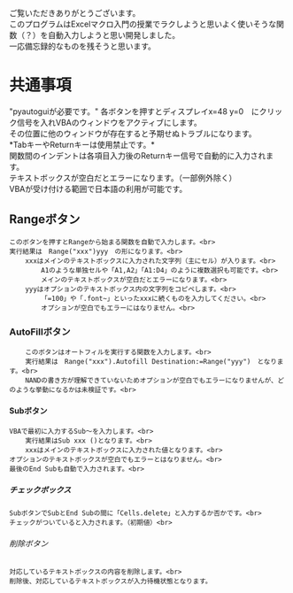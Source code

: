 ご覧いただきありがとうございます。<br>
このプログラムはExcelマクロ入門の授業でラクしようと思いよく使いそうな関数（？）を自動入力しようと思い開発しました。<br>
一応備忘録的なものを残そうと思います。<br>

<h1>共通事項</h1>
    <a herf=https://github.com/asweigart/pyautogui>"pyautoguiが必要です。"</a>
    各ボタンを押すとディスプレイx=48 y=0　にクリック信号を入れVBAのウィンドウをアクティブにします。<br>
    その位置に他のウィンドウが存在すると予期せぬトラブルになります。<br>
    *TabキーやReturnキーは使用禁止です。*<br>
    関数間のインデントは各項目入力後のReturnキー信号で自動的に入力されます。<br>
    テキストボックスが空白だとエラーになります。（一部例外除く）<br>
    VBAが受け付ける範囲で日本語の利用が可能です。<br>

## Rangeボタン
    このボタンを押すとRangeから始まる関数を自動で入力します。<br>
    実行結果は　Range("xxx")yyy　の形になります。<br>
        xxxはメインのテキストボックスに入力された文字列（主にセル）が入ります。<br>
            A1のような単独セルや「A1,A2」「A1:D4」のように複数選択も可能です。<br>
            メインのテキストボックスが空白だとエラーになります。<br>
        yyyはオプションのテキストボックス内の文字列をコピペします。<br>
            「=100」や「.font~」といったxxxに続くものを入力してください。<br>
            オプションが空白でもエラーにはなりません。<br>
### AutoFillボタン
        このボタンはオートフィルを実行する関数を入力します。<br>
        実行結果は　Range("xxx").Autofill Destination:=Range("yyy")　となります。<br>
        NANDの書き方が理解できていないためオプションが空白でもエラーになりませんが、どのような挙動になるかは未検証です。<br>
#### Subボタン
    VBAで最初に入力するSub～を入力します。<br>
        実行結果はSub xxx ()となります。<br>
        xxxはメインのテキストボックスに入力された値となります。<br>
    オプションのテキストボックスが空白でもエラーとはなりません。<br>
    最後のEnd Subも自動で入力されます。<br>
##### チェックボックス
    SubボタンでSubとEnd Subの間に「Cells.delete」と入力するか否かです。<br>
    チェックがついていると入力されます。（初期値）<br>
###### 削除ボタン
    対応しているテキストボックスの内容を削除します。<br>
    削除後、対応しているテキストボックスが入力待機状態となります。


　
